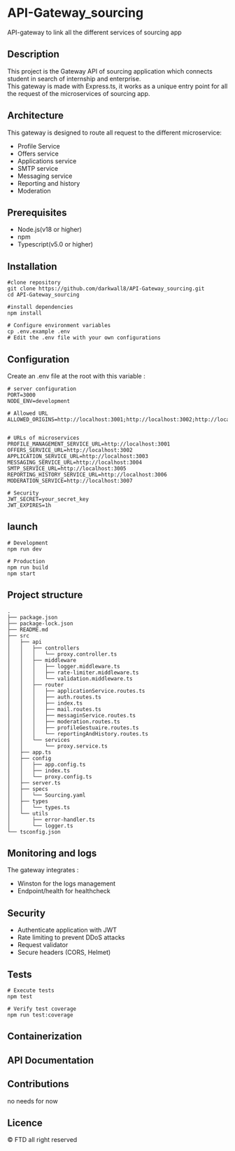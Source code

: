 # API-Gateway_sourcing
API-gateway to link all the different services of sourcing app

## Description

This project is the Gateway API of sourcing application which connects student in search of
internship and enterprise. <br/>This gateway is made with Express.ts, it works as a unique entry 
point for all the request of the microservices of sourcing app.

## Architecture

This gateway is designed to route all request to the different microservice: 
- Profile Service 
- Offers service
- Applications service
- SMTP service
- Messaging service
- Reporting and history
- Moderation

## Prerequisites

- Node.js(v18 or higher)
- npm
- Typescript(v5.0 or higher)

## Installation 

```shell
#clone repository
git clone https://github.com/darkwall8/API-Gateway_sourcing.git
cd API-Gateway_sourcing

#install dependencies
npm install

# Configure environment variables
cp .env.example .env
# Edit the .env file with your own configurations
```

## Configuration 

Create an .env file at the root with this variable :
```dotenv
# server configuration
PORT=3000
NODE_ENV=development

# Allowed URL
ALLOWED_ORIGINS=http://localhost:3001;http://localhost:3002;http://localhost:3003...


# URLs of microservices 
PROFILE_MANAGEMENT_SERVICE_URL=http://localhost:3001
OFFERS_SERVICE_URL=http://localhost:3002
APPLICATION_SERVICE_URL=http://localhost:3003
MESSAGING_SERVICE_URL=http://localhost:3004
SMTP_SERVICE_URL=http://localhost:3005
REPORTING_HISTORY_SERVICE_URL=http://localhost:3006
MODERATION_SERVICE=http://localhost:3007

# Security
JWT_SECRET=your_secret_key
JWT_EXPIRES=1h
 ```

## launch 

```shell
# Development
npm run dev

# Production
npm run build
npm start
```

## Project structure

```shell
.
├── package.json
├── package-lock.json
├── README.md
├── src
│   ├── api
│   │   ├── controllers
│   │   │   └── proxy.controller.ts
│   │   ├── middleware
│   │   │   ├── logger.middleware.ts
│   │   │   ├── rate-limiter.middleware.ts
│   │   │   └── validation.middleware.ts
│   │   ├── router
│   │   │   ├── applicationService.routes.ts
│   │   │   ├── auth.routes.ts
│   │   │   ├── index.ts
│   │   │   ├── mail.routes.ts
│   │   │   ├── messaginService.routes.ts
│   │   │   ├── moderation.routes.ts
│   │   │   ├── profileGestuaire.routes.ts
│   │   │   └── reportingAndHistory.routes.ts
│   │   └── services
│   │       └── proxy.service.ts
│   ├── app.ts
│   ├── config
│   │   ├── app.config.ts
│   │   ├── index.ts
│   │   └── proxy.config.ts
│   ├── server.ts
│   ├── specs
│   │   └── Sourcing.yaml
│   ├── types
│   │   └── types.ts
│   └── utils
│       ├── error-handler.ts
│       └── logger.ts
└── tsconfig.json

```
## Monitoring and logs 

The gateway integrates :
- Winston for the logs management
- Endpoint/health for healthcheck

## Security

- Authenticate application with JWT
- Rate limiting to prevent DDoS attacks
- Request validator
- Secure headers (CORS, Helmet)

## Tests

```shell
# Execute tests
npm test 

# Verify test coverage 
npm run test:coverage
```

## Containerization 

## API Documentation

## Contributions

no needs for now 

## Licence 

&copy; FTD all right reserved